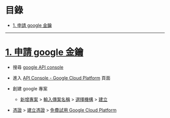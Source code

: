 <h1 id="top">目錄</h1>

- [1. 申請 google 金鑰](#s1)

---

# <a id='s1' class='md-title' href='#top'>1. 申請 google 金鑰</a>

- 搜尋 <u>google API console</u>

- 進入 [API Console - Google Cloud Platform](https://console.cloud.google.com/apis/?pli=1) 頁面

- 創建 google 專案
  - <u>新增專案</u> > <u>輸入傳案名稱</u> > <u>選擇機構</u> > <u>建立</u>
- <u>憑證</u> > <u>建立憑證</u> > <u>免費試用 Google Cloud Platform</u>
